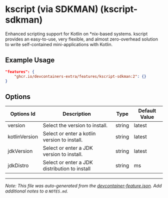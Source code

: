 
# kscript (via SDKMAN) (kscript-sdkman)

Enhanced scripting support for Kotlin on *nix-based systems. kscript provides an
easy-to-use, very flexible, and almost zero-overhead solution to write
self-contained mini-applications with Kotlin.

## Example Usage

```json
"features": {
    "ghcr.io/devcontainers-extra/features/kscript-sdkman:2": {}
}
```

## Options

| Options Id | Description | Type | Default Value |
|-----|-----|-----|-----|
| version | Select the version to install. | string | latest |
| kotlinVersion | Select or enter a kotlin version to install. | string | latest |
| jdkVersion | Select or enter a JDK version to install. | string | latest |
| jdkDistro | Select or enter a JDK distribution to install | string | ms |



---

_Note: This file was auto-generated from the [devcontainer-feature.json](devcontainer-feature.json).  Add additional notes to a `NOTES.md`._
